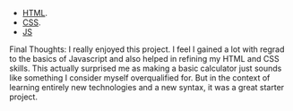 - [HTML](https://github.ncsu.edu/engr-csc342/csc342-2024Spring-yfshakht/blob/main/Homework2/index.html).
- [CSS](https://github.ncsu.edu/engr-csc342/csc342-2024Spring-yfshakht/blob/main/Homework2/css/index.css).
- [JS](https://github.ncsu.edu/engr-csc342/csc342-2024Spring-yfshakht/blob/main/Homework2/js/index.js)


Final Thoughts:
I really enjoyed this project. I feel I gained a lot with regrad to the basics of Javascript and also helped in refining my HTML and CSS skills. This actually surprised me as making a basic calculator just sounds like something I consider myself overqualified for. But in the context of learning entirely new technologies and a new syntax, it was a great starter project.
